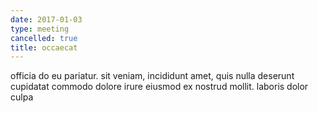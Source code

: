 ```yaml
---
date: 2017-01-03
type: meeting
cancelled: true
title: occaecat
---
```

officia do eu pariatur. sit veniam, incididunt amet, quis nulla deserunt cupidatat commodo dolore irure eiusmod ex nostrud mollit. laboris dolor culpa